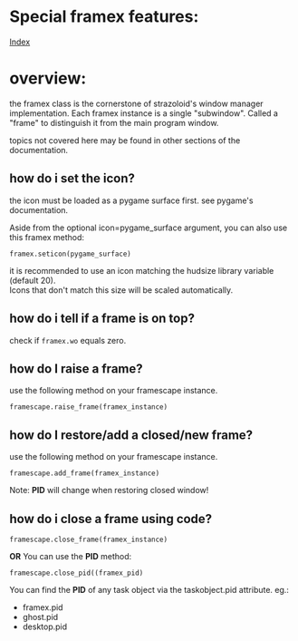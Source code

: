 # Special framex features:

[Index](index.md)

# overview:

the framex class is the cornerstone of strazoloid's window manager implementation. Each framex instance 
is a single "subwindow". Called a "frame" to distinguish it from the main program window.

topics not covered here may be found in other sections of the documentation.

## how do i set the icon?

the icon must be loaded as a pygame surface first. see pygame's documentation.

Aside from the optional icon=pygame_surface argument, you can also use this framex method:

`framex.seticon(pygame_surface)`       

it is recommended to use an icon matching the hudsize library variable (default 20).  
Icons that don't match this size will be scaled automatically.

## how do i tell if a frame is on top?

check if `framex.wo` equals zero.

## how do I raise a frame?
use the following method on your framescape instance.

`framescape.raise_frame(framex_instance)`

## how do I restore/add a closed/new frame?
use the following method on your framescape instance.

`framescape.add_frame(framex_instance)`

Note: **PID** will change when restoring closed window!

## how do i close a frame using code?

`framescape.close_frame(framex_instance)`

**OR**
You can use the **PID** method: 

`framescape.close_pid((framex_pid)`

You can find the **PID** of any task object via the taskobject.pid attribute. eg.:

- framex.pid
- ghost.pid
- desktop.pid
